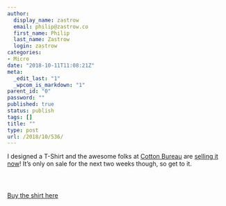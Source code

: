 ```yaml
---
author:
  display_name: zastrow
  email: philip@zastrow.co
  first_name: Philip
  last_name: Zastrow
  login: zastrow
categories:
- Micro
date: "2018-10-11T11:08:21Z"
meta:
  _edit_last: "1"
  _wpcom_is_markdown: "1"
parent_id: "0"
password: ""
published: true
status: publish
tags: []
title: ""
type: post
url: /2018/10/536/
---
```

<p>I designed a T-Shirt and the awesome folks at <a href="https://cottonbureau.com">Cotton Bureau</a> are <a href="https://cottonbureau.com/products/ohio-4">selling it now</a>! It’s only on sale for the next two weeks though, so get to it.</p>
<p><img src="/assets/2018/10/21937_Tqvt.png.jpeg" alt="" /></p>
<p><img src="/assets/2018/10/21937_SJj8.png.jpeg" alt="" /></p>
<p><img src="/assets/2018/10/21937_FjM6.png.jpeg" alt="" /></p>
<p><a href="https://cottonbureau.com/products/ohio-4">Buy the shirt here</a></p>
